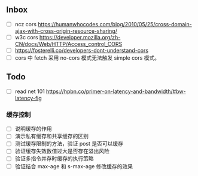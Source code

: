 ## Inbox

- [ ] ncz cors <https://humanwhocodes.com/blog/2010/05/25/cross-domain-ajax-with-cross-origin-resource-sharing/>
- [ ] w3c cors <https://developer.mozilla.org/zh-CN/docs/Web/HTTP/Access_control_CORS>
- [ ] <https://fosterelli.co/developers-dont-understand-cors>
- [ ] cors 中 fetch 采用 no-cors 模式无法触发 simple cors 模式。

## Todo

- [ ] read net 101 <https://hpbn.co/primer-on-latency-and-bandwidth/#bw-latency-fig>

### 缓存控制

- [ ] 说明缓存的作用
- [ ] 演示私有缓存和共享缓存的区别
- [ ] 测试缓存限制的方法，验证 post 是否可以缓存
- [ ] 验证缓存失效数值过大是否存在溢出风险
- [ ] 验证多指令并存时缓存的执行策略
- [ ] 验证结合 max-age 和 s-max-age 修改缓存的效果
